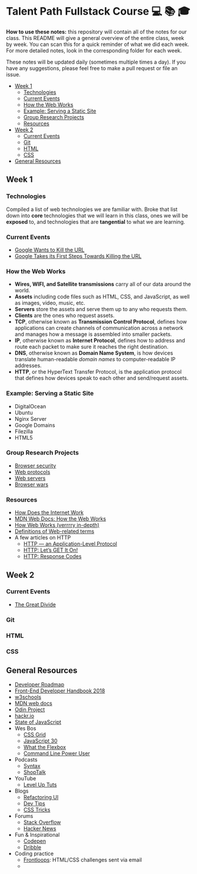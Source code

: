 # Talent Path Fullstack Course 💻 📚 🎓

__How to use these notes:__ 
this repository will contain all of the notes for our class.
This README will give a general overview of the entire class, week by week.
You can scan this for a quick reminder of what we did each week.
For more detailed notes, look in the corresponding folder for each week.

These notes will be updated daily (sometimes multiple times a day). 
If you have any suggestions, please feel free to make a pull request or file an issue.

* [Week 1](#week-1)
  * [Technologies](#technologies)
  * [Current Events](#current-events)
  * [How the Web Works](#how-the-web-works)
  * [Example: Serving a Static Site](#example-serving-a-static-site)
  * [Group Research Projects](#group-research-projects)
  * [Resources](#resources)
* [Week 2](#week-2)
  * [Current Events](#current-events-1)
  * [Git](#git)
  * [HTML](#html)
  * [CSS](#css)
* [General Resources](#general-resources)

## Week 1

### Technologies

Compiled a list of web technologies we are familiar with.
Broke that list down into __core__ technologies that we will learn in this class,
ones we will be __exposed__ to, and technologies that are __tangential__ to what we are learning.

### Current Events
* [Google Wants to Kill the URL](https://www.wired.com/story/google-wants-to-kill-the-url/)
* [Google Takes its First Steps Towards Killing the URL](https://www.wired.com/story/google-chrome-kill-url-first-steps/)

### How the Web Works

* __Wires, WIFI, and Satellite transmissions__ carry all of our data around the world.
* __Assets__ including code files such as HTML, CSS, and JavaScript, as well as images, video, music, etc.
* __Servers__ store the assets and serve them up to any who requests them.
* __Clients__ are the ones who request assets.
* __TCP__, otherwise known as __Transmission Control Protocol__, defines how applications can create channels of communication across a network and manages how a message is assembled into smaller packets.
* __IP__, otherwise known as __Internet Protocol__, defines how to address and route each packet to make sure it reaches the right destination.
* __DNS__, otherwise known as __Domain Name System__, is how devices translate human-readable _domain names_ to computer-readable IP addresses.
* __HTTP__, or the HyperText Transfer Protocol, is the application protocol that defines how devices speak to each other and send/request assets.


### Example: Serving a Static Site

* DigitalOcean
* Ubuntu
* Nginx Server
* Google Domains
* Filezilla
* HTML5

### Group Research Projects

* [Browser security](https://docs.google.com/presentation/d/1H0RLt1l6RJ2X6cPXNs0vWv-njQuXuPPFHOw14azf_B8/edit?usp=sharing)
* [Web protocols](https://docs.google.com/presentation/d/1ZPAzd_0jNotDqyjBPLfvv0wQtWqE7SX3KqmJ5_W-mlI/edit?usp=sharing)
* [Web servers](https://docs.google.com/presentation/d/1mFVDEdNmyEwQv8k9bn5ImhDNpblTFxu4vDoxDDMjfp0/edit?usp=sharing)
* [Browser wars](https://docs.google.com/presentation/d/1EtEkxRkd_2M9s4XE41d5H-iJbE9-3S0dkxYeUcryHEA/edit?usp=sharing)

### Resources
* [How Does the Internet Work](https://web.stanford.edu/class/msande91si/www-spr04/readings/week1/InternetWhitepaper.htm)
* [MDN Web Docs: How the Web Works](https://developer.mozilla.org/en-US/docs/Learn/Getting_started_with_the_web/How_the_Web_works)
* [How Web Works (verrrry in-depth)](https://github.com/vasanthk/how-web-works)
* [Definitions of Web-related terms](https://developer.mozilla.org/en-US/docs/Glossary)
* A few articles on HTTP
  * [HTTP — an Application-Level Protocol](https://dev.opera.com/articles/http-basic-introduction/)
  * [HTTP: Let’s GET It On!](https://dev.opera.com/articles/http-lets-get-it-on/)
  * [HTTP: Response Codes](https://dev.opera.com/articles/http-response-codes/)

## Week 2

### Current Events

* [The Great Divide](https://css-tricks.com/the-great-divide/)

### Git

### HTML

### CSS

## General Resources
* [Developer Roadmap](https://github.com/kamranahmedse/developer-roadmap)
* [Front-End Developer Handbook 2018](https://frontendmasters.com/books/front-end-handbook/2018/)
* [w3schools](https://www.w3schools.com/)
* [MDN web docs](https://developer.mozilla.org/en-US/)
* [Odin Project](https://www.theodinproject.com/)
* [hackr.io](https://hackr.io/)
* [State of JavaScript](https://stateofjs.com/)
* Wes Bos
  * [CSS Grid](https://cssgrid.io/)
  * [JavaScript 30](https://javascript30.com/)
  * [What the Flexbox](https://flexbox.io/)
  * [Command Line Power User](https://commandlinepoweruser.com/)
* Podcasts
  * [Syntax](https://syntax.fm/)
  * [ShopTalk](https://shoptalkshow.com/)
* YouTube
  * [Level Up Tuts](https://www.youtube.com/channel/UCyU5wkjgQYGRB0hIHMwm2Sg)
* Blogs
  * [Refactoring UI](https://refactoringui.com/)
  * [Dev Tips](https://umaar.com/dev-tips/)
  * [CSS Tricks](https://css-tricks.com/)
* Forums
  * [Stack Overflow](https://stackoverflow.com/)
  * [Hacker News](https://news.ycombinator.com/news)
* Fun & Inspirational
  * [Codepen](https://codepen.io/)
  * [Dribble](https://dribbble.com/)
* Coding practice
  * [Frontloops](https://frontloops.io/): HTML/CSS challenges sent via email
  * [](http://dailycssimages.com/)